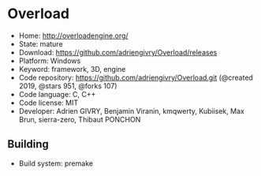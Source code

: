 # Overload

- Home: http://overloadengine.org/
- State: mature
- Download: https://github.com/adriengivry/Overload/releases
- Platform: Windows
- Keyword: framework, 3D, engine
- Code repository: https://github.com/adriengivry/Overload.git (@created 2019, @stars 951, @forks 107)
- Code language: C, C++
- Code license: MIT
- Developer: Adrien GIVRY, Benjamin Viranin, kmqwerty, Kubiisek, Max Brun, sierra-zero, Thibaut PONCHON

## Building

- Build system: premake

